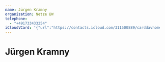 ```yaml
---
name: Jürgen Kramny
organization: Netze BW
telephone:
  - "+491733433254"
iCloudVCard: '{"url":"https://contacts.icloud.com/311500889/carddavhome/card/E6F6308E-DB6B-409B-A16E-EEBAEB471EE9.vcf","etag":"\"kmfhbcyb\"","data":"BEGIN:VCARD\r\nVERSION:3.0\r\nFN:\r\nN:Kramny;Jürgen;;;\r\nUID:247D2275-4485-4895-9F94-44016265649E\r\nPRODID:-//Apple Inc.//iOS 12.4//EN\r\nREV:2025-04-03T22:15:41Z\r\nORG:Netze BW;\r\nTEL:+491733433254\r\nEND:VCARD"}'
---
```

# Jürgen Kramny